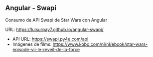 ## Angular - Swapi

Consumo de API Swapi de Star Wars con Angular

URL: https://luisurpay7.github.io/angular-swapi/

- API URL: https://swapi.py4e.com/api
- Imágenes de films: https://www.kobo.com/nl/nl/ebook/star-wars-episode-vii-le-reveil-de-la-force
